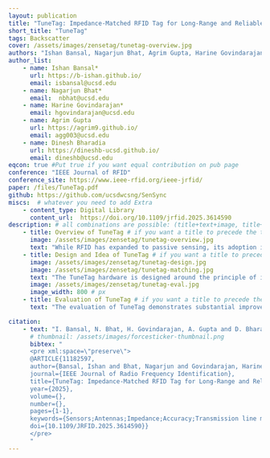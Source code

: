 ```yaml
---
layout: publication
title: "TuneTag: Impedance-Matched RFID Tag for Long-Range and Reliable Battery-Free Sensing"
short_title: "TuneTag"
tags: Backscatter
cover: /assets/images/zensetag/tunetag-overview.jpg
authors: "Ishan Bansal, Nagarjun Bhat, Agrim Gupta, Harine Govindarajan, Dinesh Bharadia" # needed for publications/
author_list:
    - name: Ishan Bansal*
      url: https://b-ishan.github.io/
      email: isbansal@ucsd.edu
    - name: Nagarjun Bhat*
      email:  nbhat@ucsd.edu
    - name: Harine Govindarajan*
      email: hgovindarajan@ucsd.edu
    - name: Agrim Gupta
      url: https://agrim9.github.io/
      email: agg003@ucsd.edu
    - name: Dinesh Bharadia
      url: https://dineshb-ucsd.github.io/
      email: dineshb@ucsd.edu
eqcon: true #Put true if you want equal contribution on pub page
conference: "IEEE Journal of RFID"
conference_site: https://www.ieee-rfid.org/ieee-jrfid/
paper: /files/TuneTag.pdf
github: https://github.com/ucsdwcsng/SenSync
miscs:  # whatever you need to add Extra
    - content_type: Digital Library
      content_url:  https://doi.org/10.1109/jrfid.2025.3614590
description: # all combinations are possible: (title+text+image, title+image, text+image etc), things will be populated in orders
    - title: Overview of TuneTag # if you want a title to precede the text
      image: /assets/images/zensetag/tunetag-overview.jpg
      text: "While RFID has expanded to passive sensing, its adoption is limited by constrained range and challenges like data sparsity, temporal misalignment, phase ambiguity, and environmental interference. We introduce TuneTag, a passive sensing platform featuring a custom tag with a novel impedance matched antenna for improved precision and range, alongside a low-complexity algorithm compatible with commercial RFID readers and ICs. This algorithm corrects timing and phase inconsistencies, enabling robust differential sensing. Our evaluations demonstrate that TuneTag achieves a 5× improvement in sensing accuracy, a 2.4× extended range, and reduces latency to subsecond levels, yielding a 5× improvement in response time over State of the Art systems. The system features a graphical user interface (GUI) for near real-time sensor output display. We developed an Augmented Reality (AR) smartphone app that detects sensors and overlays live camera feeds with real-time data."
    - title: Design and Idea of TuneTag # if you want a title to precede the text
      image: /assets/images/zensetag/tunetag-design.jpg
      image: /assets/images/zensetag/tunetag-matching.jpg
      text: "The TuneTag hardware is designed around the principle of impedance standardization to maximize energy transfer efficiency and enable robust differential sensing at long range. A key innovation lies in the two-step matching process. First, a passive matching network ensures conjugate matching between the RFID ICs (with highly reactive input impedances) and the 50 Ω transmission lines from the Wilkinson Power Combiner. This reduces reflection loss and improves both harvested energy and backscatter stability. Second, instead of relying on conventional conjugate-matched tag antennas, TuneTag employs a novel compact antenna structure that is itself matched to 50 Ω at its input, thereby maintaining uniform impedance across the system. This architecture eliminates the cascading mismatch losses typical in prior designs such as ZenseTag, yielding up to 6 dB RSSI improvement and a 2.4× range extension. Fabricated on a thin flexible polyimide substrate, the design balances low-cost scalability, compact form factor, and high performance"
      image: /assets/images/zensetag/tunetag-eval.jpg
      image_width: 800 # px
    - title: Evaluation of TuneTag # if you want a title to precede the text
      text: "The evaluation of TuneTag demonstrates substantial improvements in range, stability, and sensing accuracy compared to prior RFID sensing platforms. Antenna characterization, performed through HFSS simulations and anechoic chamber measurements, confirmed proper tuning of the integrated antenna within the UHF RFID band once mounted on the PCB, despite standalone resonance shifts. Range tests showed a 2.4× extension over ZenseTag, with reliable operation up to 2.4 m even without matching components, highlighting the benefit of impedance standardization. Benchmarking of differential RSSI and phase revealed dramatic reductions in variability: standard deviation dropped from ~1 dB to <0.1 dB for RSSI and from ~0.18° to <0.02° for phase. These gains directly translate to more reliable sensor readouts in multipath-rich, dynamic environments. Further experiments with known resistive, capacitive, and inductive components validated TuneTag’s ability to accurately sense diverse impedance changes, with measured results aligning closely with simulations. Together, these evaluations confirm TuneTag’s robustness, scalability, and suitability for real-world battery-free sensing"

citation:
    - text: "I. Bansal, N. Bhat, H. Govindarajan, A. Gupta and D. Bharadia, \"TuneTag: Impedance-Matched RFID Tag for Long-Range and Reliable Battery-Free Sensing\", in IEEE Journal of Radio Frequency Identification, doi: 10.1109/JRFID.2025.3614590."
      # thumbnail: /assets/images/forcesticker-thumbnail.png
      bibtex: "
      <pre xml:space=\"preserve\">
      @ARTICLE{11182597,
      author={Bansal, Ishan and Bhat, Nagarjun and Govindarajan, Harine and Gupta, Agrim and Bharadia, Dinesh},
      journal={IEEE Journal of Radio Frequency Identification}, 
      title={TuneTag: Impedance-Matched RFID Tag for Long-Range and Reliable Battery-Free Sensing}, 
      year={2025},
      volume={},
      number={},
      pages={1-1},
      keywords={Sensors;Antennas;Impedance;Accuracy;Transmission line measurements;Reliability;Phase measurement;Hardware;Signal processing algorithms;Real-time systems;Impedance Matching;Passive Sensing Range;Sensing Accuracy;Real-time sensing},
      doi={10.1109/JRFID.2025.3614590}}
      </pre>
      "
---
```



